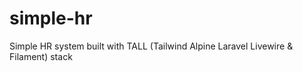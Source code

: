 # simple-hr
Simple HR system built with TALL (Tailwind Alpine Laravel Livewire &amp; Filament) stack
